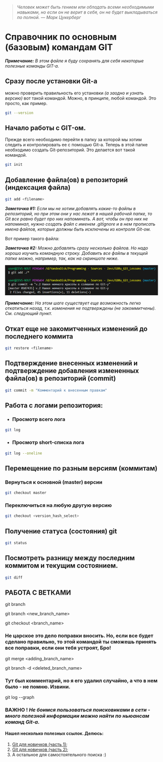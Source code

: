 > *Человек может быть гением или обладать всеми необходимыми навыками, но если он не верит в себя, он не будет выкладываться по полной. —  Марк Цукерберг*

# Справочник по основным (базовым) командам GIT

***Примечание:*** *В этом файле я буду сохранять для себя некоторые полезные команды GIT-а.*


## Сразу после установки Git-а

можно проверить правильность его установки *(а заодно и узнать версию)* вот такой командой. Можно, в принципе, любой командой. Это просто, как пример.

```sh
git --version
```

## Начало работы с GIT-ом.

Прежде всего необходимо перейти в папку за которой мы хотим следить и контролировать ее с помощью Git-а.
Теперь в этой папке необходимо создать Git-репозиторий. Это делается вот такой командой.

```sh
git init
```

## Добавление файла(ов) в репозиторий (индексация файла)

```sh
git add <filename>
```

***Заметочка #1:*** *Если мы не хотим добавлять какие-то файлы в репозиторий, но при этом они у нас лежат в нашей рабочей папке, то Git все равно будет про них напоминать. А вот, чтобы он про них не напоминал, нужно создать файл с именем .gitignore и в нем прописать имена файлов, которые должны быть исключены из контроля Git-ом.*

Вот пример такого файла:

***Заметочка #2:*** *Можно добавлять сразу несколько файлов. Но надо хорошо изучить командную строку. Добавить все файлы в текущей папке можно, например, так, как на скриншоте ниже.*


![Скриншот. Добавляем несколько файлов](./images/git_add_all_files.png)

***Примечание:*** *На этом шаге существует еще возможность легко откатиться назад, т.к. изменения не подтверждены (не закоммитчены). См. следующий пункт.*

## Откат еще не закомитченных изменений до последнего коммита

```sh
git restore <filename>
```

## Подтверждение внесенных изменений и подтверждение добавления измененных файла(ов) в репозиторий (commit)

```sh
git commit -m "Комментарий к внесенным правкам"
```

## Работа с логами репозитория:

* ### Просмотр всего лога

```sh
git log
```

* ### Просмотр short-списка лога

```sh
git log --oneline
```

## Перемещение по разным версиям (коммитам)

### Вернуться к основной (master) версии

```sh
git checkout master
```

### Переключиться на любую другую версию

```sh
git checkout <version_hash_select>
```

## Получение статуса (состояния) git

```sh
git status
```

## Посмотреть разницу между последним коммитом и текущим состоянием.

```sh
git diff
```

## РАБОТА С ВЕТКАМИ

<!-- Просмотр веток-->
git branch

<!-- Создание новой ветки -->
git branch <new_branch_name>

<!-- Переход на другую ветку -->
git checkout <branch_name>

<!-- А теперь, предположим, что мы доделали какую-то ветку, кроме master до конца и хотим применить эту ветку к ветке master. -->
<!-- Для этого нужно завершить работу с переносимой суб-веткой (все проверить и закоммитить) и перейти в ветку master и выполнить команду -->
### Не царское это дело поправки вносить. Но, если все будет сделано правильно, то этой командой ты сможешь принять все поправки, если они тебя устроят, Бро!
git merge <adding_branch_name>

<!-- Теперь, если только что слитая (добавленная) ветка больше не нужна, то ее можно удалить из репозитория. -->
git branch -d <deleted_branch_name>


### Тут был комментарий, но я его удалил случайно, а что в нем было - не помню. Извини.
git log --graph


### ВАЖНО ! *Не боимся пользоваться поисковиками в сети - много полезной информации можно найти по ньюансам команд Git-а.*

#### Нашел несколько полезных ссылок. Делюсь:
1. [Git для новичков (часть 1)](https://habr.com/ru/articles/541258/ "Git для новичков (часть 1) на Хабре");
2. [Git для новичков (часть 2)](https://habr.com/ru/articles/542616/ "Git для новичков (часть 2) на Хабре");
3. А остальное для самостоятельного поиска :)
